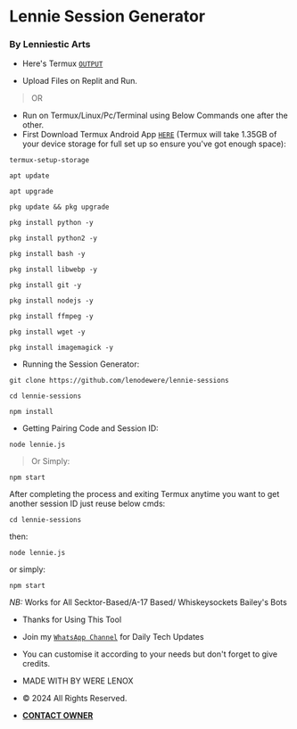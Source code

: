 # Lennie Session Generator

### By Lenniestic Arts ###
- Here's Termux [`OUTPUT`](https://github.com/lenodewere/lennie-sessions/blob/main/screenshots/output-demo.jpg)

- Upload Files on Replit and Run.

> OR
 
- Run on Termux/Linux/Pc/Terminal using Below Commands one after the other.
- First Download Termux Android App [`HERE`](https://f-droid.org/repo/com.termux_118.apk)
  (Termux will take 1.35GB of your device storage for full set up so ensure you've got enough space):

```
termux-setup-storage
```
```
apt update
```
```
apt upgrade
```
```
pkg update && pkg upgrade
```
```
pkg install python -y
```
```
pkg install python2 -y
```
```
pkg install bash -y
```
```
pkg install libwebp -y
```
```
pkg install git -y
```
```
pkg install nodejs -y
```
```
pkg install ffmpeg -y
```
```
pkg install wget -y
```
```
pkg install imagemagick -y
```

- Running the Session Generator:
```
git clone https://github.com/lenodewere/lennie-sessions
```
```
cd lennie-sessions
```
```
npm install
```

- Getting Pairing Code and Session ID:
```
node lennie.js
```
> Or Simply:
```
npm start
```



After completing the process and exiting Termux anytime you want to get another session ID just reuse below cmds:

```
cd lennie-sessions
```

then:

```
node lennie.js
```

or simply:

```
npm start
```


*NB:*
Works for All Secktor-Based/A-17 Based/ Whiskeysockets Bailey's Bots
- Thanks for Using This Tool
- Join my [`WhatsApp Channel`](https://whatsapp.com/channel/0029VaO9E3UKAwEfdWo6uy3F) for Daily Tech Updates
- You can customise it according to your needs but don't forget to give credits.

- MADE WITH BY WERE LENOX
- © 2024 All Rights Reserved.


- **[CONTACT OWNER](https://t.me/lenniestic_arts)**
